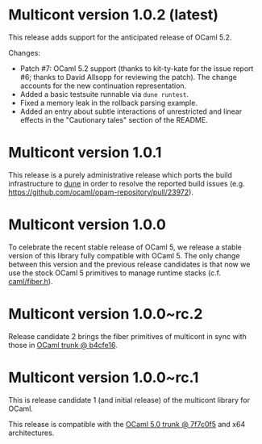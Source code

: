 # Multicont version 1.0.2 (latest)

This release adds support for the anticipated release of OCaml 5.2.

Changes:

* Patch #7: OCaml 5.2 support (thanks to kit-ty-kate for the issue
  report #6; thanks to David Allsopp for reviewing the patch).  The
  change accounts for the new continuation representation.
* Added a basic testsuite runnable via `dune runtest`.
* Fixed a memory leak in the rollback parsing example.
* Added an entry about subtle interactions of unrestricted and linear
  effects in the "Cautionary tales" section of the README.

# Multicont version 1.0.1

This release is a purely administrative release which ports the build
infrastructure to [dune](https://github.com/ocaml/dune) in order to
resolve the reported build issues
(e.g. https://github.com/ocaml/opam-repository/pull/23972).

# Multicont version 1.0.0

To celebrate the recent stable release of OCaml 5, we release a stable
version of this library fully compatible with OCaml 5. The only change
between this version and the previous release candidates is that now
we use the stock OCaml 5 primitives to manage runtime stacks
(c.f. [caml/fiber.h](https://github.com/ocaml/ocaml/blob/trunk/runtime/caml/fiber.h)).

# Multicont version 1.0.0~rc.2

Release candidate 2 brings the fiber primitives of multicont in sync
with those in [OCaml trunk @
b4cfe16](https://github.com/ocaml/ocaml/commit/b4cfe1630263961ce0a9411197032b28c3ac1471).

# Multicont version 1.0.0~rc.1

This is release candidate 1 (and initial release) of the multicont
library for OCaml.

This release is compatible with the [OCaml 5.0 trunk @
7f7c0f5](https://github.com/ocaml/ocaml/commit/7f7c0f521b65874f5d102b5a4da14ae116203def)
and x64 architectures.
